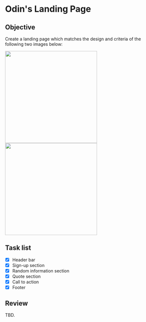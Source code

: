 # Odin's Landing Page

## Objective

Create a landing page which matches the design and criteria of the following two images below:

<img src="https://cdn.statically.io/gh/TheOdinProject/curriculum/81a5d553f4073e593d23a6ab00d50eef8620796d/foundations/html_css/project/imgs/01.png" width="300">

<img src="https://cdn.statically.io/gh/TheOdinProject/curriculum/81a5d553f4073e593d23a6ab00d50eef8620796d/foundations/html_css/project/imgs/02.png" width="300">

## Task list

- [x] Header bar
- [x] Sign-up section
- [x] Random information section
- [x] Quote section
- [x] Call to action
- [x] Footer

## Review

TBD.
